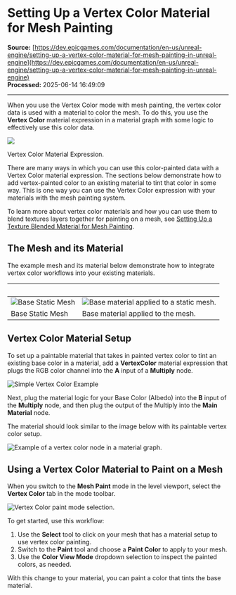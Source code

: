 # Setting Up a Vertex Color Material for Mesh Painting

**Source:** [https://dev.epicgames.com/documentation/en-us/unreal-engine/setting-up-a-vertex-color-material-for-mesh-painting-in-unreal-engine](https://dev.epicgames.com/documentation/en-us/unreal-engine/setting-up-a-vertex-color-material-for-mesh-painting-in-unreal-engine)  
**Processed:** 2025-06-14 16:49:09

---

When you use the Vertex Color mode with mesh painting, the vertex color data is used with a material to color the mesh. To do this, you use the **Vertex Color** material expression in a material graph with some logic to effectively use this color data.

![](https://d1iv7db44yhgxn.cloudfront.net/documentation/images/ed3c26b3-4b23-4da7-9893-93ac7d098b01/vertexcolornode.png)

Vertex Color Material Expression.

There are many ways in which you can use this color-painted data with a Vertex Color material expression. The sections below demonstrate how to add vertex-painted color to an existing material to tint that color in some way. This is one way you can use the Vertex Color expression with your materials with the mesh painting system.

To learn more about vertex color materials and how you can use them to blend textures layers together for painting on a mesh, see [Setting Up a Texture Blended Material for Mesh Painting](/documentation/en-us/unreal-engine/setting-up-a-texture-blended-material-for-vertex-weights-painting-in-unreal-engine).

## The Mesh and its Material

The example mesh and its material below demonstrate how to integrate vertex color workflows into your existing materials.

|   |   |
| --- | --- |
| ![Base Static Mesh](https://d1iv7db44yhgxn.cloudfront.net/documentation/images/4fbeba16-8a88-4a0e-af4a-83385c256d62/base-static-mesh.png) | ![Base material applied to a static mesh.](https://d1iv7db44yhgxn.cloudfront.net/documentation/images/53bb9ba3-47d6-49f0-a8ae-a8c0ff7857a2/base-material.png) |
| Base Static Mesh | Base material applied to the mesh. |

## Vertex Color Material Setup

To set up a paintable material that takes in painted vertex color to tint an existing base color in a material, add a **VertexColor** material expression that plugs the RGB color channel into the **A** input of a **Multiply** node.

![Simple Vertex Color Example](https://d1iv7db44yhgxn.cloudfront.net/documentation/images/76bd6497-a7be-4a3b-a769-00b945fc8edb/vertex-color-example.png)

Next, plug the material logic for your Base Color (Albedo) into the **B** input of the **Multiply** node, and then plug the output of the Multiply into the **Main Material** node.

The material should look similar to the image below with its paintable vertex color setup.

![Example of a vertex color node in a material graph.](https://d1iv7db44yhgxn.cloudfront.net/documentation/images/df340a29-4621-4871-a657-d2e4265e02d7/vertex-color-material-setup.png)

## Using a Vertex Color Material to Paint on a Mesh

When you switch to the **Mesh Paint** mode in the level viewport, select the **Vertex Color** tab in the mode toolbar.

![Vertex Color paint mode selection.](https://d1iv7db44yhgxn.cloudfront.net/documentation/images/fc22a92b-4ce1-490d-8481-2b852dfc3903/vertex-color-paintmode.png)

To get started, use this workflow:

1.  Use the **Select** tool to click on your mesh that has a material setup to use vertex color painting.
2.  Switch to the **Paint** tool and choose a **Paint Color** to apply to your mesh.
3.  Use the **Color View Mode** dropdown selection to inspect the painted colors, as needed.

With this change to your material, you can paint a color that tints the base material.